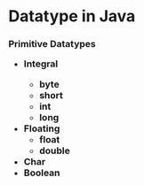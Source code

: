 <h1>Datatype in Java</h1>

<h3>Primitive Datatypes
<ul>
<li>Integral</li>
    <ul>
        <li>byte</li>
        <li>short</li>
        <li>int</li>
        <li>long</li>
    </ul>
<li>Floating
    <ul>
        <li>float</li>
        <li>double
    </ul>
<li>Char
<li>Boolean
</ul>
